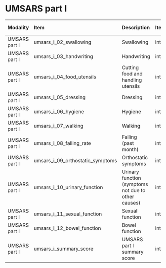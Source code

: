 # UMSARS part I

| Modality      | Item                             | Description                                         | ItemType   | Required   | Values              |   Unnamed: 13 |
|:--------------|:---------------------------------|:----------------------------------------------------|:-----------|:-----------|:--------------------|--------------:|
| UMSARS part I | umsars_i_02_swallowing           | Swallowing                                          | integer    | nullable   | y.isin([0,1,2,3,4]) |           nan |
| UMSARS part I | umsars_i_03_handwriting          | Handwriting                                         | integer    | nullable   | y.isin([0,1,2,3,4]) |           nan |
| UMSARS part I | umsars_i_04_food_utensils        | Cutting food and handling utensils                  | integer    | nullable   | y.isin([0,1,2,3,4]) |           nan |
| UMSARS part I | umsars_i_05_dressing             | Dressing                                            | integer    | nullable   | y.isin([0,1,2,3,4]) |           nan |
| UMSARS part I | umsars_i_06_hygiene              | Hygiene                                             | integer    | nullable   | y.isin([0,1,2,3,4]) |           nan |
| UMSARS part I | umsars_i_07_walking              | Walking                                             | integer    | nullable   | y.isin([0,1,2,3,4]) |           nan |
| UMSARS part I | umsars_i_08_falling_rate         | Falling (past month)                                | integer    | nullable   | y.isin([0,1,2,3,4]) |           nan |
| UMSARS part I | umsars_i_09_orthostatic_symptoms | Orthostatic symptoms                                | integer    | nullable   | y.isin([0,1,2,3,4]) |           nan |
| UMSARS part I | umsars_i_10_urinary_function     | Urinary function (symptoms not due to other causes) | integer    | nullable   | y.isin([0,1,2,3,4]) |           nan |
| UMSARS part I | umsars_i_11_sexual_function      | Sexual function                                     | integer    | nullable   | y.isin([0,1,2,3,4]) |           nan |
| UMSARS part I | umsars_i_12_bowel_function       | Bowel function                                      | integer    | nullable   | y.isin([0,1,2,3,4]) |           nan |
| UMSARS part I | umsars_i_summary_score           | UMSARS part I summary score                         | integer    | nullable   | (y>=0) & (y<=48)    |           nan |